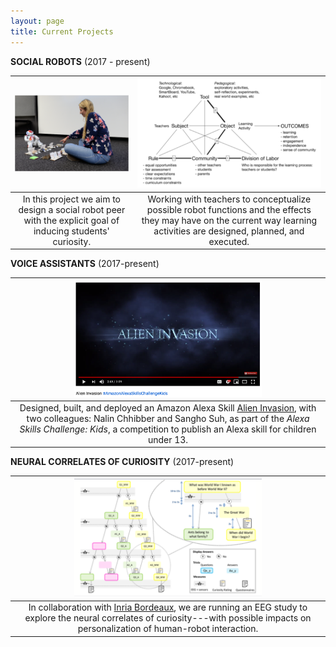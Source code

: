 ```yaml
---
layout: page
title: Current Projects
---
```


**SOCIAL ROBOTS** (2017 - present)

| <img src="/img/TeachableRobotProject.png" alt="" width="300px">| <img src="/img/ActivityTheory.png" alt="" width="300px"> |
|:---:|:---:|
| In this project we aim to design a social robot peer with the explicit goal of inducing students' curiosity. | Working with teachers to conceptualize possible robot functions and the effects they may have on the current way learning activities are designed, planned, and executed. | 


<!-- <p align="center"><b>Curious Robot Peers</b></p>
<p align="center">
    <img src="/img/TeachableRobotProject.png" alt="" width="300px">
</p>


Curiosity is a well-studied psychological phenomenon and a powerful motivating factor designers can leverage to increase user engagement, particularly in applications requiring long-term interaction (e.g., tutoring systems and health tracking tools). In the Curious Robot project, we aim to design a teachable social robot with the explicit goal of inducing students' curiosity about the material being taught, and use the teachable robot as an experimentation platform to study technology-mediated peer learning.
<br>

<p align="center"><b>Co-designing Educational Robots with Teachers</b></p>
<p align="center">
    <img src="/img/ActivityTheory.png" alt="" width="300px">
</p>

We worked with teachers to conceptualize possible robot roles and the effects they may have on the current way learning activities are designed, planned, and executed. 
<br> -->

**VOICE ASSISTANTS** (2017-present)

| <img src="/img/AlienInvasion.png" alt="" width="300px">|
|:---:|
| Designed, built, and deployed an Amazon Alexa Skill [Alien Invasion](https://www.youtube.com/watch?v=MK_amN7jztg), with two colleagues: Nalin Chhibber and Sangho Suh, as part of the _Alexa Skills Challenge: Kids_, a competition to publish an Alexa skill for children under 13. |


**NEURAL CORRELATES OF CURIOSITY** (2017-present)

| <img src="/img/NeuralCuriosity.png" alt="" width="300px"> |
|:---:|
| In collaboration with [Inria Bordeaux](https://www.inria.fr/en/centre/bordeaux), we are running an EEG study to explore the neural correlates of curiosity---with possible impacts on personalization of human-robot interaction. |

<!-- <p align="center"><b>Neural Correlates of Curiosity</b></p>
<p align="center">
    <img src="/img/NeuralCuriosity.png" alt="" width="300px">
</p>

In collaboration with [Inria Bordeaux](https://www.inria.fr/en/centre/bordeaux), we are running an EEG study to explore the neural correlates of curiosity---with possible impacts on personalization of human-robot interaction.
 -->




<!-- <ul>
	<li>
		<figure class="clear">
			<div class="imgl">
				<img src="/img/TeachableRobotProject.png" alt="" width="300px">
			</div>
			<figcaption>
				<p class="name">
					<strong>
						Teachable Agents
					</strong>
				</p>
				<p>
					Curiosity a well-studied psychological phenomenon and a powerful motivating factor designers can leverage to increase user engagement, particularly in applications requiring long-term interaction (e.g., tutoring systems, health tracking tools). In the teachable robot project, we aim to design a teachable robot agent with the explicit goal of inducing student's curiosity about the material being taught, and use the teachable robot agent as an experimentation platform to study technology-mediated peer learning. 
				</p>
			</figcaption>
		</figure>
	</li>
</ul> -->


